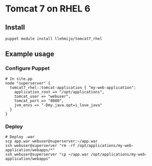 # Tomcat 7 on RHEL 6

## Install

    puppet module install llehmijo/tomcat7_rhel

## Example usage

### Configure Puppet

    # In site.pp
    node "superserver" {
      tomcat7_rhel::tomcat-application { "my-web-application":
        application_root => "/opt/applications",
        tomcat_user => "webuser",
        tomcat_port => "8080",
        jvm_envs => "-Dmy.java.opt=i_love_java"
      }
    }

### Deploy

    # Deploy .war
    scp app.war webuser@superserver:~/app.war
    ssh webuser@superserver "rm -rf /opt/applications/my-web-application/webapps/*"
    ssh webuser@superserver "cp ~/app.war /opt/applications/my-web-application/webapps"
